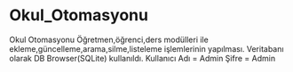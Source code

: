 # Okul_Otomasyonu
Okul Otomasyonu
Öğretmen,öğrenci,ders modülleri ile ekleme,güncelleme,arama,silme,listeleme işlemlerinin yapılması.
Veritabanı olarak DB Browser(SQLite) kullanıldı.
Kullanıcı Adı = Admin
Şifre = Admin
